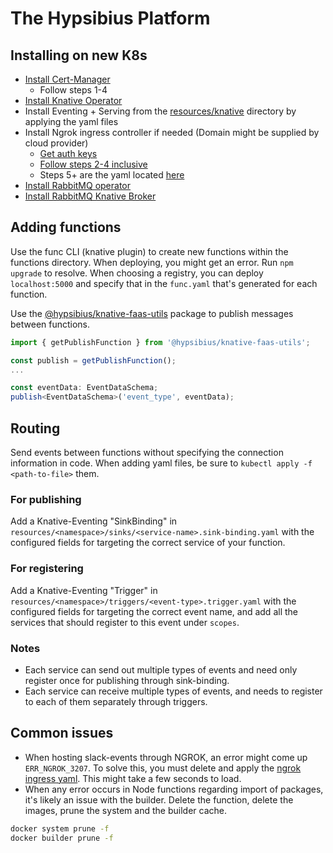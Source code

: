 # The Hypsibius Platform
## Installing on new K8s
* [Install Cert-Manager](https://cert-manager.io/docs/installation/helm/#steps)
  * Follow steps 1-4
* [Install Knative Operator](https://knative.dev/docs/install/operator/knative-with-operators/#install-the-knative-operator)
* Install Eventing + Serving from the [resources/knative](./resources/knative/) directory by applying the yaml files
* Install Ngrok ingress controller if needed (Domain might be supplied by cloud provider)
  * [Get auth keys](https://knative.dev/docs/eventing/brokers/broker-types/rabbitmq-broker/#install-the-rabbitmq-controller)
  * [Follow steps 2-4 inclusive](https://knative.dev/docs/eventing/brokers/broker-types/rabbitmq-broker/#install-the-rabbitmq-controller)
  * Steps 5+ are the yaml located [here](./resources/slack/serving/slack-events.ingress.yaml)
* [Install RabbitMQ operator](https://github.com/rabbitmq/cluster-operator)
* [Install RabbitMQ Knative Broker](https://knative.dev/docs/eventing/brokers/broker-types/rabbitmq-broker/#install-the-rabbitmq-controller)
## Adding functions
Use the func CLI (knative plugin) to create new functions within the functions directory.
When deploying, you might get an error. Run `npm upgrade` to resolve.
When choosing a registry, you can deploy `localhost:5000` and specify that in the `func.yaml` that's generated for each function.

Use the [@hypsibius/knative-faas-utils](./utils/knative-faas-utils/) package to publish messages between functions.
```typescript
import { getPublishFunction } from '@hypsibius/knative-faas-utils';

const publish = getPublishFunction();
...

const eventData: EventDataSchema;
publish<EventDataSchema>('event_type', eventData);
```

## Routing
Send events between functions without specifying the connection information in code.
When adding yaml files, be sure to `kubectl apply -f <path-to-file>` them.
### For publishing
Add a Knative-Eventing "SinkBinding" in `resources/<namespace>/sinks/<service-name>.sink-binding.yaml` with the configured fields for targeting the correct service of your function.
### For registering
Add a Knative-Eventing "Trigger" in `resources/<namespace>/triggers/<event-type>.trigger.yaml` with the configured fields for targeting the correct event name, and add all the services that should register to this event under `scopes`.
### Notes
* Each service can send out multiple types of events and need only register once for publishing through sink-binding.
* Each service can receive multiple types of events, and needs to register to each of them separately through triggers.

## Common issues
* When hosting slack-events through NGROK, an error might come up `ERR_NGROK_3207`. To solve this, you must delete and apply the [ngrok ingress yaml](resources/slack/serving/slack-events.ingress.yaml). This might take a few seconds to load.
* When any error occurs in Node functions regarding import of packages, it's likely an issue with the builder. Delete the function, delete the images, prune the system and the builder cache.
```bash
docker system prune -f
docker builder prune -f
```
